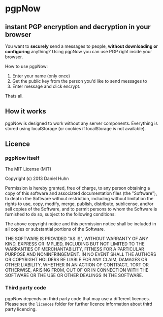 # pgpNow
## instant PGP encryption and decryption in your browser

You want to **securely** send a messages to people, **without downloading or configuring** anything? Using pgpNow you can use PGP right inside your browser.

How to use pgpNow:

1. Enter your name (only once)
2. Get the public key from the person you'd like to send messages to
3. Enter message and click encrypt.

Thats all.

## How it works
pgpNow is designed to work without any server components. Everything is stored using localStorage (or cookies if localStorage is not available).

## Licence

### pgpNow itself
The MIT License (MIT)

Copyright (c) 2013 Daniel Huhn

Permission is hereby granted, free of charge, to any person obtaining a copy
of this software and associated documentation files (the "Software"), to deal
in the Software without restriction, including without limitation the rights
to use, copy, modify, merge, publish, distribute, sublicense, and/or sell
copies of the Software, and to permit persons to whom the Software is
furnished to do so, subject to the following conditions:

The above copyright notice and this permission notice shall be included in
all copies or substantial portions of the Software.

THE SOFTWARE IS PROVIDED "AS IS", WITHOUT WARRANTY OF ANY KIND, EXPRESS OR
IMPLIED, INCLUDING BUT NOT LIMITED TO THE WARRANTIES OF MERCHANTABILITY,
FITNESS FOR A PARTICULAR PURPOSE AND NONINFRINGEMENT. IN NO EVENT SHALL THE
AUTHORS OR COPYRIGHT HOLDERS BE LIABLE FOR ANY CLAIM, DAMAGES OR OTHER
LIABILITY, WHETHER IN AN ACTION OF CONTRACT, TORT OR OTHERWISE, ARISING FROM,
OUT OF OR IN CONNECTION WITH THE SOFTWARE OR THE USE OR OTHER DEALINGS IN
THE SOFTWARE.

### Third party code
pgpNow depends on third party code that may use a different licences. Please see the `licences` folder for further licence information about third party licencing.